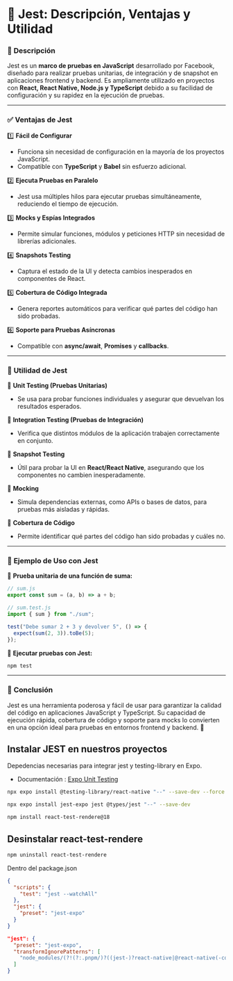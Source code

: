 # 📌 **Jest: Descripción, Ventajas y Utilidad**

### 📝 **Descripción**

Jest es un **marco de pruebas en JavaScript** desarrollado por Facebook, diseñado para realizar pruebas unitarias, de integración y de snapshot en aplicaciones frontend y backend. Es ampliamente utilizado en proyectos con **React, React Native, Node.js y TypeScript** debido a su facilidad de configuración y su rapidez en la ejecución de pruebas.

---

### ✅ **Ventajas de Jest**

1️⃣ **Fácil de Configurar**

- Funciona sin necesidad de configuración en la mayoría de los proyectos JavaScript.
- Compatible con **TypeScript** y **Babel** sin esfuerzo adicional.

2️⃣ **Ejecuta Pruebas en Paralelo**

- Jest usa múltiples hilos para ejecutar pruebas simultáneamente, reduciendo el tiempo de ejecución.

3️⃣ **Mocks y Espías Integrados**

- Permite simular funciones, módulos y peticiones HTTP sin necesidad de librerías adicionales.

4️⃣ **Snapshots Testing**

- Captura el estado de la UI y detecta cambios inesperados en componentes de React.

5️⃣ **Cobertura de Código Integrada**

- Genera reportes automáticos para verificar qué partes del código han sido probadas.

6️⃣ **Soporte para Pruebas Asíncronas**

- Compatible con **async/await**, **Promises** y **callbacks**.

---

### 🎯 **Utilidad de Jest**

📌 **Unit Testing (Pruebas Unitarias)**

- Se usa para probar funciones individuales y asegurar que devuelvan los resultados esperados.

📌 **Integration Testing (Pruebas de Integración)**

- Verifica que distintos módulos de la aplicación trabajen correctamente en conjunto.

📌 **Snapshot Testing**

- Útil para probar la UI en **React/React Native**, asegurando que los componentes no cambien inesperadamente.

📌 **Mocking**

- Simula dependencias externas, como APIs o bases de datos, para pruebas más aisladas y rápidas.

📌 **Cobertura de Código**

- Permite identificar qué partes del código han sido probadas y cuáles no.

---

### 🚀 **Ejemplo de Uso con Jest**

📌 **Prueba unitaria de una función de suma:**

```javascript
// sum.js
export const sum = (a, b) => a + b;

// sum.test.js
import { sum } from "./sum";

test("Debe sumar 2 + 3 y devolver 5", () => {
  expect(sum(2, 3)).toBe(5);
});
```

📌 **Ejecutar pruebas con Jest:**

```bash
npm test
```

---

### 🎯 **Conclusión**

Jest es una herramienta poderosa y fácil de usar para garantizar la calidad del código en aplicaciones JavaScript y TypeScript. Su capacidad de ejecución rápida, cobertura de código y soporte para mocks lo convierten en una opción ideal para pruebas en entornos frontend y backend. 🚀

## Instalar JEST en nuestros proyectos

Depedencias necesarias para integrar jest y testing-library en Expo.

- Documentación : [Expo Unit Testing](https://docs.expo.dev/develop/unit-testing/)

```bash
npx expo install @testing-library/react-native "--" --save-dev --force
```

```bash
npx expo install jest-expo jest @types/jest "--" --save-dev
```

```bash
npm install react-test-rendere@18
```

## Desinstalar react-test-rendere

```bash
npm uninstall react-test-rendere
```

Dentro del package.json

```json
{
  "scripts": {
    "test": "jest --watchAll"
  },
  "jest": {
    "preset": "jest-expo"
  }
}
```

```json
"jest": {
  "preset": "jest-expo",
  "transformIgnorePatterns": [
    "node_modules/(?!(?:.pnpm/)?((jest-)?react-native|@react-native(-community)?|expo(nent)?|@expo(nent)?/.*|@expo-google-fonts/.*|react-navigation|@react-navigation/.*|@sentry/react-native|native-base|react-native-svg))"
  ]
}
```
